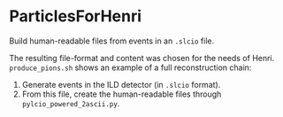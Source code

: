 # ParticlesForHenri

Build human-readable files from events in an `.slcio` file.

The resulting file-format and content was chosen for the needs of Henri.
`produce_pions.sh` shows an example of a full reconstruction chain:

1. Generate events in the ILD detector (in `.slcio` format).
2. From this file, create the human-readable files through `pylcio_powered_2ascii.py`.
